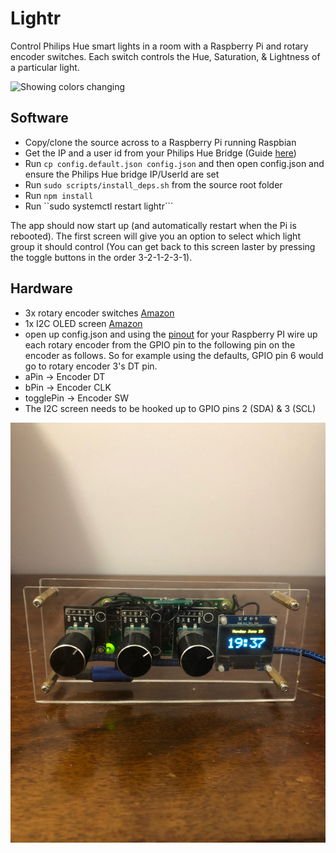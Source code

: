 # Lightr

Control Philips Hue smart lights in a room with a Raspberry Pi and rotary encoder switches. Each switch controls the Hue, Saturation, & Lightness of a particular light.

![Showing colors changing](/lightr.gif)

## Software

- Copy/clone the source across to a Raspberry Pi running Raspbian
- Get the IP and a user id from your Philips Hue Bridge (Guide [here](https://developers.meethue.com/develop/get-started-2/))
- Run ```cp config.default.json config.json``` and then open config.json and ensure the Philips Hue bridge IP/UserId are set
- Run ```sudo scripts/install_deps.sh``` from the source root folder
- Run ```npm install```
- Run ``sudo systemctl restart lightr```

The app should now start up (and automatically restart when the Pi is rebooted). The first screen will give you an option to select which light group it should control (You can get back to this screen laster by pressing the toggle buttons in the order 3-2-1-2-3-1).

## Hardware

- 3x rotary encoder switches [Amazon](https://www.amazon.com/gp/product/B06XQTHDRR/ref=ppx_yo_dt_b_search_asin_title?ie=UTF8&psc=1)
- 1x I2C OLED screen [Amazon](https://www.amazon.com/gp/product/B072Q2X2LL/ref=ppx_yo_dt_b_search_asin_title?ie=UTF8&psc=1)
- open up config.json and using the [pinout](https://pinout.xyz/) for your Raspberry PI wire up each rotary encoder from the GPIO pin to the following pin on the encoder as follows. So for example using the defaults, GPIO pin 6 would go to rotary encoder 3's DT pin.
 - a<x>Pin -> Encoder<x> DT
 - b<x>Pin -> Encoder<x> CLK
 - toggle<x>Pin -> Encoder<x> SW
- The I2C screen needs to be hooked up to GPIO pins 2 (SDA) & 3 (SCL)

![The assembled light controller](/assembly.jpg)

